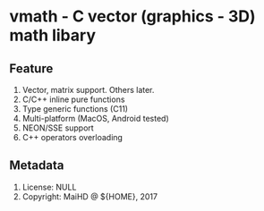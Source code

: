 # vmath - C vector (graphics - 3D) math libary

## Feature
1. Vector, matrix support. Others later.
2. C/C++ inline pure functions
3. Type generic functions (C11)
4. Multi-platform (MacOS, Android tested)
5. NEON/SSE support
6. C++ operators overloading

## Metadata
1. License: NULL
2. Copyright: MaiHD @ ${HOME}, 2017